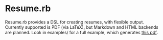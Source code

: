 # Resume.rb

Resume.rb provides a DSL for creating resumes, with flexible
output. Currently supported is PDF (via LaTeX), but Markdown and HTML
backends are planned. Look in examples/ for a full example, which
generates [this pdf](https://github.com/mwylde/resume.rb/raw/master/example/my_resume.pdf).
